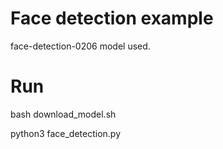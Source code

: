 # Face detection example

face-detection-0206 model used.

# Run

bash download_model.sh

python3 face_detection.py
